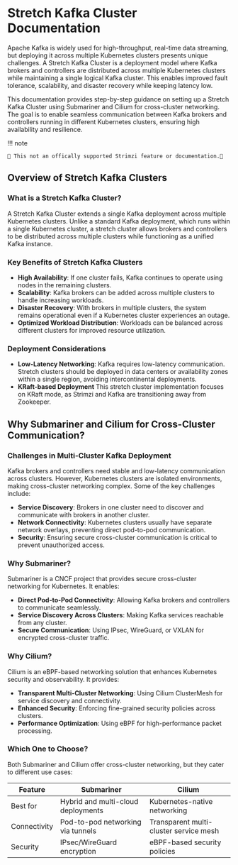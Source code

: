 # Stretch Kafka Cluster Documentation

Apache Kafka is widely used for high-throughput, real-time data streaming, but deploying it across multiple Kubernetes clusters presents unique challenges. A Stretch Kafka Cluster is a deployment model where Kafka brokers and controllers are distributed across multiple Kubernetes clusters while maintaining a single logical Kafka cluster. This enables improved fault tolerance, scalability, and disaster recovery while keeping latency low.

This documentation provides step-by-step guidance on setting up a Stretch Kafka Cluster using Submariner and Cilium for cross-cluster networking. The goal is to enable seamless communication between Kafka brokers and controllers running in different Kubernetes clusters, ensuring high availability and resilience.



!!! note

    🚨 This not an offically supported Strimzi feature or documentation.🚨
    
    

## Overview of Stretch Kafka Clusters

### What is a Stretch Kafka Cluster?
A Stretch Kafka Cluster extends a single Kafka deployment across multiple Kubernetes clusters. Unlike a standard Kafka deployment, which runs within a single Kubernetes cluster, a stretch cluster allows brokers and controllers to be distributed across multiple clusters while functioning as a unified Kafka instance.

### Key Benefits of Stretch Kafka Clusters

- **High Availability**: If one cluster fails, Kafka continues to operate using nodes in the remaining clusters.
- **Scalability**: Kafka brokers can be added across multiple clusters to handle increasing workloads.
- **Disaster Recovery**: With brokers in multiple clusters, the system remains operational even if a Kubernetes cluster experiences an outage.
- **Optimized Workload Distribution**: Workloads can be balanced across different clusters for improved resource utilization.

### Deployment Considerations

- **Low-Latency Networking**: Kafka requires low-latency communication. Stretch clusters should be deployed in data centers or availability zones within a single region, avoiding intercontinental deployments.
- **KRaft-based Deployment** This stretch cluster implementation focuses on KRaft mode, as Strimzi and Kafka are transitioning away from Zookeeper.

## Why Submariner and Cilium for Cross-Cluster Communication?

### Challenges in Multi-Cluster Kafka Deployment

Kafka brokers and controllers need stable and low-latency communication across clusters. However, Kubernetes clusters are isolated environments, making cross-cluster networking complex. Some of the key challenges include:

- **Service Discovery**: Brokers in one cluster need to discover and communicate with brokers in another cluster.
- **Network Connectivity**: Kubernetes clusters usually have separate network overlays, preventing direct pod-to-pod communication.
- **Security**: Ensuring secure cross-cluster communication is critical to prevent unauthorized access.

### Why Submariner?
Submariner is a CNCF project that provides secure cross-cluster networking for Kubernetes. It enables:

- **Direct Pod-to-Pod Connectivity**: Allowing Kafka brokers and controllers to communicate seamlessly.
- **Service Discovery Across Clusters**: Making Kafka services reachable from any cluster.
- **Secure Communication**: Using IPsec, WireGuard, or VXLAN for encrypted cross-cluster traffic.

### Why Cilium?
Cilium is an eBPF-based networking solution that enhances Kubernetes security and observability. It provides:

- **Transparent Multi-Cluster Networking**: Using Cilium ClusterMesh for service discovery and connectivity.
- **Enhanced Security**: Enforcing fine-grained security policies across clusters.
- **Performance Optimization**: Using eBPF for high-performance packet processing.

### Which One to Choose?
Both Submariner and Cilium offer cross-cluster networking, but they cater to different use cases:

| Feature    | Submariner | Cilium |
| -------- | ------- | ----------- |
| Best for  | Hybrid and multi-cloud deployments | Kubernetes-native networking |
| Connectivity | Pod-to-pod networking via tunnels   | Transparent multi-cluster service mesh |
| Security | IPsec/WireGuard encryption | eBPF-based security policies |
